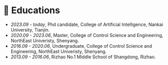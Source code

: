
# 📖 Educations
- *2023.09 - today*, Phd candidate, College of Artificial Intelligence, Nankai University, Tianjin.
- *2020.09 - 2023.06*, Master, College of Control Science and Engineering, NorthEast Univeristy, Shenyang.
- *2016.09 - 2020.06*, Undergraduate, College of Control Science and Engineering, NorthEast Univeristy, Shenyang.
- *2013.09 - 2016.06*, Rizhao No.1 Middle School of Shangdong, Rizhao.
